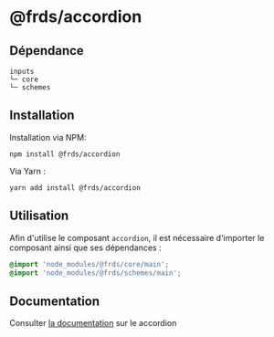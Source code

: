 # @frds/accordion

## Dépendance
```shell
inputs
└─ core
└─ schemes
```

## Installation
Installation via NPM:
```
npm install @frds/accordion
```
Via Yarn :
```
yarn add install @frds/accordion
```

## Utilisation
Afin d'utilise le composant `accordion`, il est nécessaire d'importer le composant ainsi que ses dépendances :
```scss
@import 'node_modules/@frds/core/main';
@import 'node_modules/@frds/schemes/main';
```

## Documentation

Consulter [la documentation](#) sur le accordion
